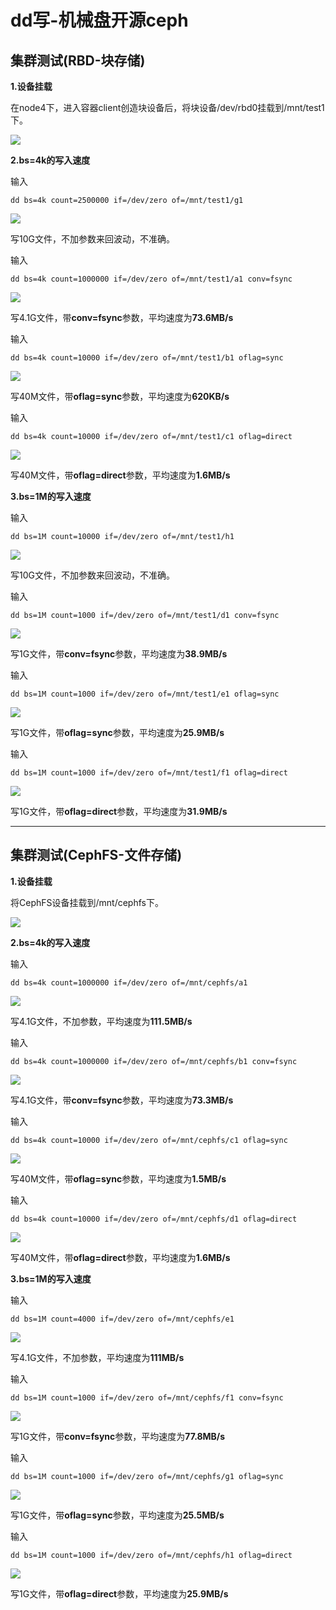 # dd写-机械盘开源ceph

## 集群测试(RBD-块存储)

**1.设备挂载**

在node4下，进入容器client创造块设备后，将块设备/dev/rbd0挂载到/mnt/test1下。

![](../../pictures/Ceph/dd写-机械盘开源ceph/1.png)

**2.bs=4k的写入速度**

输入

    dd bs=4k count=2500000 if=/dev/zero of=/mnt/test1/g1

![](../../pictures/Ceph/dd写-机械盘开源ceph/2.png)

写10G文件，不加参数来回波动，不准确。

输入

    dd bs=4k count=1000000 if=/dev/zero of=/mnt/test1/a1 conv=fsync
    
![](../../pictures/Ceph/dd写-机械盘开源ceph/3.png)

写4.1G文件，带**conv=fsync**参数，平均速度为**73.6MB/s**

输入

    dd bs=4k count=10000 if=/dev/zero of=/mnt/test1/b1 oflag=sync
    
![](../../pictures/Ceph/dd写-机械盘开源ceph/4.png)

写40M文件，带**oflag=sync**参数，平均速度为**620KB/s**

输入

    dd bs=4k count=10000 if=/dev/zero of=/mnt/test1/c1 oflag=direct
    
![](../../pictures/Ceph/dd写-机械盘开源ceph/5.png)

写40M文件，带**oflag=direct**参数，平均速度为**1.6MB/s**

**3.bs=1M的写入速度**

输入

    dd bs=1M count=10000 if=/dev/zero of=/mnt/test1/h1
    
![](../../pictures/Ceph/dd写-机械盘开源ceph/6.png)

写10G文件，不加参数来回波动，不准确。

输入

    dd bs=1M count=1000 if=/dev/zero of=/mnt/test1/d1 conv=fsync
    
![](../../pictures/Ceph/dd写-机械盘开源ceph/7.png)

写1G文件，带**conv=fsync**参数，平均速度为**38.9MB/s**

输入

    dd bs=1M count=1000 if=/dev/zero of=/mnt/test1/e1 oflag=sync
    
![](../../pictures/Ceph/dd写-机械盘开源ceph/8.png)

写1G文件，带**oflag=sync**参数，平均速度为**25.9MB/s**

输入

    dd bs=1M count=1000 if=/dev/zero of=/mnt/test1/f1 oflag=direct
    
![](../../pictures/Ceph/dd写-机械盘开源ceph/9.png)

写1G文件，带**oflag=direct**参数，平均速度为**31.9MB/s**

---

## 集群测试(CephFS-文件存储)

**1.设备挂载**

将CephFS设备挂载到/mnt/cephfs下。

![](../../pictures/Ceph/dd写-机械盘开源ceph/10.png)

**2.bs=4k的写入速度**

输入

    dd bs=4k count=1000000 if=/dev/zero of=/mnt/cephfs/a1

![](../../pictures/Ceph/dd写-机械盘开源ceph/11.png)

写4.1G文件，不加参数，平均速度为**111.5MB/s**

输入

    dd bs=4k count=1000000 if=/dev/zero of=/mnt/cephfs/b1 conv=fsync
    
![](../../pictures/Ceph/dd写-机械盘开源ceph/12.png)

写4.1G文件，带**conv=fsync**参数，平均速度为**73.3MB/s**

输入

    dd bs=4k count=10000 if=/dev/zero of=/mnt/cephfs/c1 oflag=sync
    
![](../../pictures/Ceph/dd写-机械盘开源ceph/13.png)

写40M文件，带**oflag=sync**参数，平均速度为**1.5MB/s**

输入

    dd bs=4k count=10000 if=/dev/zero of=/mnt/cephfs/d1 oflag=direct
    
![](../../pictures/Ceph/dd写-机械盘开源ceph/14.png)

写40M文件，带**oflag=direct**参数，平均速度为**1.6MB/s**

**3.bs=1M的写入速度**

输入

    dd bs=1M count=4000 if=/dev/zero of=/mnt/cephfs/e1
    
![](../../pictures/Ceph/dd写-机械盘开源ceph/15.png)

写4.1G文件，不加参数，平均速度为**111MB/s**

输入

    dd bs=1M count=1000 if=/dev/zero of=/mnt/cephfs/f1 conv=fsync
    
![](../../pictures/Ceph/dd写-机械盘开源ceph/16.png)

写1G文件，带**conv=fsync**参数，平均速度为**77.8MB/s**

输入

    dd bs=1M count=1000 if=/dev/zero of=/mnt/cephfs/g1 oflag=sync
    
![](../../pictures/Ceph/dd写-机械盘开源ceph/17.png)

写1G文件，带**oflag=sync**参数，平均速度为**25.5MB/s**

输入

    dd bs=1M count=1000 if=/dev/zero of=/mnt/cephfs/h1 oflag=direct
    
![](../../pictures/Ceph/dd写-机械盘开源ceph/18.png)

写1G文件，带**oflag=direct**参数，平均速度为**25.9MB/s**
